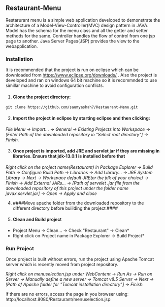 ## **Restaurant-Menu** ##

Restarurant menu is a simple web application developed to demonstrate the architecture of a Model-View-Controller(MVC) design pattern in JAVA. Model has the schema for the menu class and all the getter and setter methods for the same. Controller handles the flow of control from one jsp page to another. Java Server Pages(JSP) provides the view to the webapplication.

### **Installation** ###

It is recommended that the project is run on eclipse which can be downloaded from https://www.eclipse.org/downloads/ . Also the project is developed and ran on windows 64 bit machine so it is recommnded to use simillar machine to avoid configuration conflicts.

1. #### Clone the project directory: ####
```
git clone https://github.com/saumyashah7/Restaurant-Menu.git
```

2. #### Import the project in eclipse by starting eclipse and then clicking: ####
*File Menu -> Import... -> General -> Existing Projects into Workspace -> [Enter Path of the downloaded repository in "Select root directory"] -> Finish.*

3. #### Once project is imported, add JRE and servlet jar if they are missing in libraries. Ensure that jdk-13.0.1 is installed before that ####
*Right click on the project name(Restaurant) in Package Explorer -> Build Path -> Configure Build Path -> Libraries -> Add Library... -> JRE System Library -> Next -> Workspace default JRE(or the jdk of your choice) -> Finish -> Add External JARs... -> [Path of servelet .jar file from the downloaded repository of this project under the folder name javax.servlet.jar] -> Open -> Apply and close*

4. ####Move apache folder from the downloaded repository to the different directory before buiilding the project.####

5. #### Clean and Build project ####
* Project Menu -> Clean... -> Check "Restaurant" -> Clean*
* Right click on Project name in Package Explorer -> Build Project*

### **Run Project** ###

Once project is built without errors, run the project using Apache Tomcat server which is recently moved from project repository.

*Right click on menuselection.jsp under WebContent -> Run As -> Run on Server -> Manually define a new server -> Tomcat v8.5 Server -> Next -> [Path of Apache folder for "Tomcat installation directory"] -> Finish*

If there are no errors, access the page in you browser using: http://localhost:8080/Restaurant/menuselection.jsp
